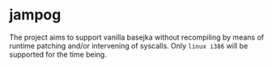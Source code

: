 # jampog
The project aims to support vanilla basejka without recompiling by means of runtime patching and/or intervening of syscalls.
Only `linux i386` will be supported for the time being.
